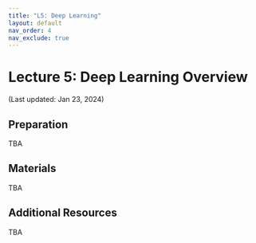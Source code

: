 ```yaml
---
title: "L5: Deep Learning"
layout: default
nav_order: 4
nav_exclude: true
---
```


# Lecture 5: Deep Learning Overview

(Last updated: Jan 23, 2024)

## Preparation

TBA

## Materials

TBA

## Additional Resources

TBA
